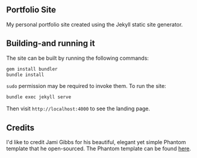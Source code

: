 ## Portfolio Site

My personal portfolio site created using the Jekyll static site generator.

## Building-and running it

The site can be built by running the following commands:

```sh
gem install bundler
bundle install
```

`sudo` permission may be required to invoke them. To run the site:

```sh
bundle exec jekyll serve
```

Then visit `http://localhost:4000` to see the landing page.

## Credits

 I'd like to credit Jami Gibbs for his beautiful, elegant yet simple Phantom template that he open-sourced. The Phantom template can be found [here](https://github.com/jamigibbs/phantom).